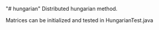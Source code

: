 "# hungarian" 
Distributed hungarian method.

Matrices can be initialized and tested in HungarianTest.java 
